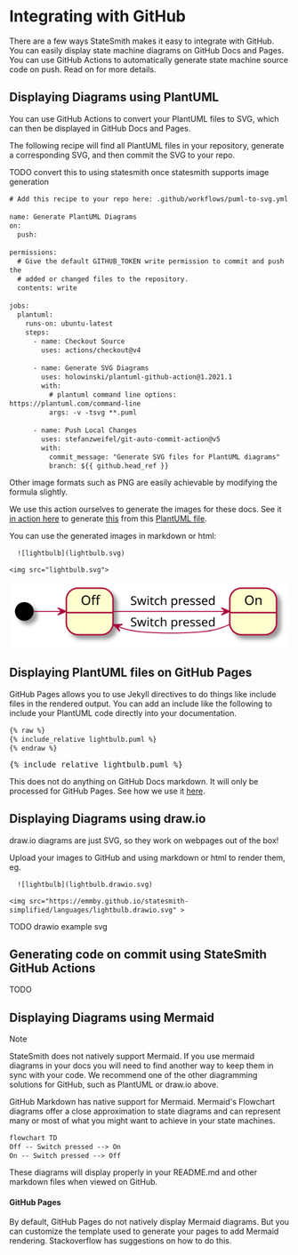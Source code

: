 # Integrating with GitHub

There are a few ways StateSmith makes it easy to integrate with GitHub. You can easily display state machine diagrams on GitHub Docs and Pages. You can use GitHub Actions to automatically generate state machine source code on push. Read on for more details.

## Displaying Diagrams using PlantUML

You can use GitHub Actions to convert your PlantUML files to SVG, which can then be displayed in GitHub Docs and Pages.

The following recipe will find all PlantUML files in your repository, generate a corresponding SVG, and then commit the SVG to your repo.

TODO convert this to using statesmith once statesmith supports image generation

```
# Add this recipe to your repo here: .github/workflows/puml-to-svg.yml

name: Generate PlantUML Diagrams
on:
  push:

permissions:
  # Give the default GITHUB_TOKEN write permission to commit and push the
  # added or changed files to the repository.
  contents: write

jobs:
  plantuml:
    runs-on: ubuntu-latest
    steps:
      - name: Checkout Source
        uses: actions/checkout@v4

      - name: Generate SVG Diagrams
        uses: holowinski/plantuml-github-action@1.2021.1
        with:
          # plantuml command line options: https://plantuml.com/command-line 
          args: -v -tsvg **.puml

      - name: Push Local Changes
        uses: stefanzweifel/git-auto-commit-action@v5
        with:
          commit_message: "Generate SVG files for PlantUML diagrams"
          branch: ${{ github.head_ref }}
```

Other image formats such as PNG are easily achievable by modifying the formula slightly.

We use this action ourselves to generate the images for these docs. See it [in action here](https://github.com/emmby/statesmith-simplified/blob/main/.github/workflows/puml-to-svg.yml) to generate [this](lightbulb.svg) from this [PlantUML file](lightbulb.puml).

You can use the generated images in markdown or html:

```
  ![lightbulb](lightbulb.svg)
```
```
<img src="lightbulb.svg">
```
<img src="lightbulb.svg">


## Displaying PlantUML files on GitHub Pages

GitHub Pages allows you to use Jekyll directives to do things like include files in the rendered output.
You can add an include like the following to include your PlantUML code directly into your documentation.

```
{% raw %}
{% include_relative lightbulb.puml %}
{% endraw %}
```

<pre>
{% include_relative lightbulb.puml %}
</pre>

This does not do anything on GitHub Docs markdown. It will only be processed for GitHub Pages. See how we use it [here](https://github.com/emmby/statesmith-simplified/edit/main/docs/integrations/github.md).


## Displaying Diagrams using draw.io

draw.io diagrams are just SVG, so they work on webpages out of the box!

Upload your images to GitHub and using markdown or html to render them, eg. 

```
  ![lightbulb](lightbulb.drawio.svg)
```
```
<img src="https://emmby.github.io/statesmith-simplified/languages/lightbulb.drawio.svg" >
```

TODO drawio example svg

## Generating code on commit using StateSmith GitHub Actions

TODO




## Displaying Diagrams using Mermaid

> [!NOTE]
> StateSmith does not natively support Mermaid. If you use mermaid diagrams in your docs
> you will need to find another way to keep them in sync with your code. We recommend
> one of the other diagramming solutions for GitHub, such as PlantUML or draw.io above.

GitHub Markdown has native support for Mermaid. Mermaid's Flowchart diagrams offer a close approximation 
to state diagrams and can represent many or most of what you might want to achieve in your state machines.

```mermaid
flowchart TD
Off -- Switch pressed --> On
On -- Switch pressed --> Off
```
These diagrams will display properly in your README.md and other markdown files when viewed on GitHub.

#### GitHub Pages

By default, GitHub Pages do not natively display Mermaid diagrams. But you can customize the template
used to generate your pages to add Mermaid rendering. Stackoverflow has suggestions on how to do this.
